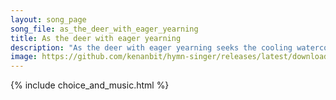 ```yaml
---
layout: song_page
song_file: as_the_deer_with_eager_yearning
title: As the deer with eager yearning
description: "As the deer with eager yearning seeks the cooling watercourse, so my soul with ardor burning longs for God, its heav'nly source. When shall I behold G... theist 4part acapella 2verse musicbyother textbyother"
image: https://github.com/kenanbit/hymn-singer/releases/latest/download/as_the_deer_with_eager_yearning-trad.png
---
```


{% include choice_and_music.html %}